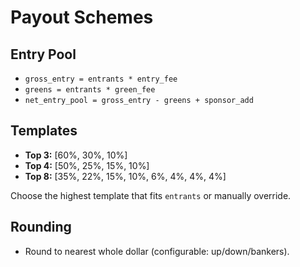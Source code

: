 # Payout Schemes

## Entry Pool
- `gross_entry = entrants * entry_fee`
- `greens = entrants * green_fee`
- `net_entry_pool = gross_entry - greens + sponsor_add`

## Templates
- **Top 3:** [60%, 30%, 10%]
- **Top 4:** [50%, 25%, 15%, 10%]
- **Top 8:** [35%, 22%, 15%, 10%, 6%, 4%, 4%, 4%]

Choose the highest template that fits `entrants` or manually override.

## Rounding
- Round to nearest whole dollar (configurable: up/down/bankers).
